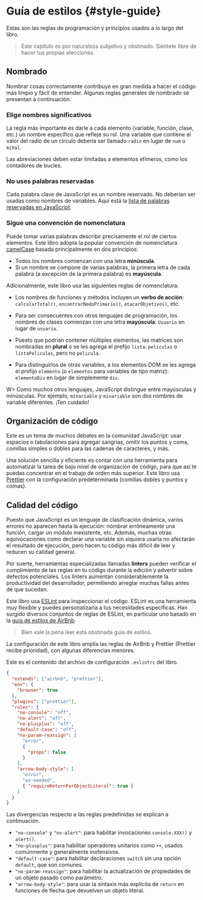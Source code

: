 # Guía de estilos {#style-guide}

Estas son las reglas de programación y principios usados a lo largo del libro.

> Este capítulo es por naturaleza subjetivo y obstinado. Siéntete libre de hacer tus propias elecciones.

## Nombrado

Nombrar cosas correctamente contribuye en gran medida a hacer el código más limpio y fácil de entender. Algunas reglas generales de nombrado se presentan a continuación.

### Elige nombres significativos

La regla más importante es darle a cada elemento (variable, función, clase, etc.) un nombre específico que refleje su rol. Una variable que contiene el valor del radio de un círculo debería ser llamado `radio` en lugar de `num` o `miVal`.

Las abreviaciones deben estar limitadas a elementos efímeros, como los contadores de bucles.

### No uses palabras reservadas

Cada palabra clave de JavaScript es un nombre reservado. No deberían ser usadas como nombres de variables. Aquí está la [lista de palabras reservadas en JavaScript](https://developer.mozilla.org/es/docs/Web/JavaScript/Reference/Lexical_grammar#palabras_clave).

### Sigue una convención de nomenclatura

Puede tomar varias palabras describir precisamente el rol de ciertos elementos. Este libro adopta la popular convención de nomenclatura [camelCase](https://es.wikipedia.org/wiki/Camel_case) basada principalmente en dos principios: 

* Todos los nombres comienzan con una letra **minúscula**.
* Si un nombre se compone de varias palabras, la primera letra de cada palabra (a excepción de la primera palabra) es **mayúscula**.

Adicionalmente, este libro usa las siguientes reglas de nomenclatura:

* Los nombres de funciones y métodos incluyen un **verbo de acción**: `calcularTotal()`, `encontrarNodoPrimario()`, `atacarObjetivo()`, etc.
* Para ser consecuentes con otros lenguajes de programación, los nombres de clases comienzan con una letra **mayúscula**: `Usuario` en lugar de `usuario`.

* Puesto que podrían contener múltiples elementos, las matrices son nombradas en **plural** o se les agrega el prefijo `lista`: `peliculas` o `listaPeliculas`, pero no `pelicula`.
* Para distinguirlos de otras variables, a los elementos DOM se les agrega el prefijo `elemento` (o `elementos` para variables de tipo matriz): `elementoDiv` en lugar de simplemente `div`.

W> Como muchos otros lenguajes, JavaScript distingue entre mayúsculas y minúsculas. Por ejemplo, `miVariable` y `mivariable` son dos nombres de variable diferentes. ¡Ten cuidado!

## Organización de código

Este es un tema de muchos debates en la comunidad JavaScript: usar espacios o tabulaciones para agregar sangrías, omitir los puntos y coma, comillas simples o dobles para las cadenas de caracteres, y más.

Una solución sencilla y eficiente es contar con una herramienta para automatizar la tarea de bajo nivel de organización de código, para que así te puedas concentrar en el trabajo de orden más superior. Este libro usa [Prettier](https://github.com/prettier/prettier) con la configuración predeterminada (comillas dobles y puntos y comas).

## Calidad del código 

Puesto que JavaScript es un lenguaje de clasificación dinámica, varios errores no aparecen hasta la ejecución: nombrar erróneamente una función, cargar un módulo inexistente, etc. Además, muchas otras equivocaciones como declarar una variable sin siquiera usarla no afectarán el resultado de ejecución, pero hacen tu código más difícil de leer y reducen su calidad general.

Por suerte, herramientas especializadas llamadas **linters** pueden verificar el cumplimiento de las reglas en tu código durante la edición y advertir sobre defectos potenciales. Los linters aumentan considerablemente la productividad del desarrollador, permitiendo arreglar muchas fallas antes de que sucedan.

Este libro usa [ESLint](http://eslint.org) para inspeccionar el código. ESLint es una herramienta muy flexible y puedes personalizarla a tus necesidades específicas. Han surgido diversos conjuntos de reglas de ESLint, en particular uno basado en la [guía de estilos de AirBnb](https://github.com/airbnb/javascript).

> Bien vale la pena leer esta obstinada guía de estilos. 

La configuración de este libro amplia las reglas de AirBnb y Prettier (Prettier recibe prioridad), con algunas diferencias menores.

Este es el contenido del archivo de configuración `.eslintrc` del libro.

```json
{
  "extends": ["airbnb", "prettier"],
  "env": {
    "browser": true
  },
  "plugins": ["prettier"],
  "rules": {
    "no-console": "off",
    "no-alert": "off",
    "no-plusplus": "off",
    "default-case": "off",
    "no-param-reassign": [
      "error",
      {
        "props": false
      }
    ],
    "arrow-body-style": [
      "error",
      "as-needed",
      { "requireReturnForObjectLiteral": true }
    ]
  }
}
```

Las divergencias respecto a las reglas predefinidas se explican a continuación.

* `"no-console"` y `"no-alert"`: para habilitar invocaciones `console.XXX()` y `alert()`.
* `"no-plusplus"`: para habilitar operadores unitarios como `++`, usados comúnmente y generalmente inofensivos.
* `"default-case"`: para habilitar declaraciones `switch` sin una opción `default`, que son comunes.
* `"no-param-reassign"`: para habilitar la actualización de propiedades de un objeto pasado como parámetro.
* `"arrow-body-style"`: para usar la sintaxis más explícita de `return` en funciones de flecha que devuelven un objeto literal.

